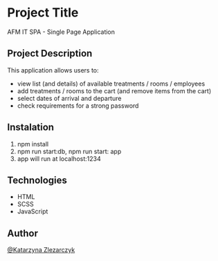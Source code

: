 # Project Title

AFM IT SPA - Single Page Application

## Project Description

This application allows users to:

- view list (and details) of available treatments / rooms / employees
- add treatments / rooms to the cart (and remove items from the cart)
- select dates of arrival and departure
- check requirements for a strong password

## Instalation
1. npm install  
2. npm run start:db, npm run start: app 
3. app will run at localhost:1234

## Technologies

- HTML
- SCSS
- JavaScript

## Author

[@Katarzyna Zlezarczyk](https://www.linkedin.com/in/katarzyna-zlezarczyk/)